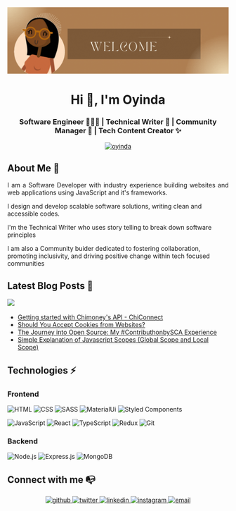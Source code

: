 <img src="https://github.com/mzoyinda/mzoyinda/blob/8d165ec1f7a11373f9264d571965becf37feb163/assets/banner.gif" alt="Oyinda Logo" /> 
<h1 align="center">Hi 👋, I'm Oyinda</h1>
<h3 align="center">Software Engineer 👩🏾‍💻 | Technical Writer 📝 | Community Manager 🧡 | Tech Content Creator ✨</h3>

<p align="center"> <a href="https://twitter.com/oyindawodu" target="blank"><img src="https://img.shields.io/twitter/follow/oyindawodu?logo=twitter&style=for-the-badge&logo=appveyor" alt="oyinda" width="300px"/></a> </p>

<h2> About Me 🌼 </h2>
<p align='justify'>I am a Software Developer with industry experience building websites and web applications using JavaScript and it's frameworks.

I design and develop scalable software solutions, writing clean and accessible codes.

I'm the Technical Writer who uses story telling to break down software principles

I am also a Community buider dedicated to fostering collaboration, promoting inclusivity, and driving positive change within tech focused communities</p>


<h2> Latest Blog Posts 🔖</h2>
<img src="https://img.shields.io/badge/Hashnode-2962FF?style=for-the-badge&logo=hashnode&logoColor=white"  width="150px" />
<ul>
  <li><a href="https://community-chimoney.hashnode.dev/getting-started-with-chimoneys-api-chiconnect" target="blank">Getting started with Chimoney's API - ChiConnect</a></li>
  <li><a href="https://oyindawodu.hashnode.dev/should-you-accept-cookies-from-websites" target="blank">Should You Accept Cookies from Websites?</a></li>
  <li><a href="https://oyindawodu.hashnode.dev/the-journey-into-open-source-my-contributhonbysca-experience" target="blank">The Journey into Open Source: My #ContributhonbySCA Experience</a></li>
  <li><a href="https://oyindawodu.hashnode.dev/simple-explanation-of-javascript-scopes-global-scope-and-local-scope" target="blank">
Simple Explanation of Javascript Scopes (Global Scope and Local Scope)</a></li>
</ul>

<h2 align="left">Technologies ⚡ </h2>

<h3>Frontend</h3>

![HTML](https://img.shields.io/badge/HTML-239120?style=for-the-badge&logo=html5&logoColor=white)
![CSS](https://img.shields.io/badge/CSS-239120?&style=for-the-badge&logo=css3&logoColor=white)
![SASS](https://img.shields.io/badge/Sass-CC6699?style=for-the-badge&logo=sass&logoColor=white)
![MaterialUi](https://img.shields.io/badge/Material-UI-3776AB?style=for-the-badge&logo=material-ui&logoColor=white)
![Styled Components](https://img.shields.io/badge/styled--components-DB7093?style=for-the-badge&logo=styled-components&logoColor=white)

![JavaScript](https://img.shields.io/badge/JavaScript-F7DF1E?style=for-the-badge&logo=javascript&logoColor=black)
![React](https://img.shields.io/badge/React-20232A?style=for-the-badge&logo=react&logoColor=61DAFB)
![TypeScript](https://img.shields.io/badge/TypeScript-007ACC?style=for-the-badge&logo=typescript&logoColor=white)
![Redux](https://img.shields.io/badge/Redux-593D88?style=for-the-badge&logo=redux&logoColor=white)
![Git](https://img.shields.io/badge/Git-F05032?style=for-the-badge&logo=git&logoColor=white)


<h3>Backend</h3>

![Node.js](https://img.shields.io/badge/Node.js-43853D?style=for-the-badge&logo=node.js&logoColor=white)
![Express.js](https://img.shields.io/badge/Express.js-404D59?style=for-the-badge)
![MongoDB](https://img.shields.io/badge/MongoDB-3776AB?style=for-the-badge&logo=mongoDB&logoColor=white)


## Connect with me 📭
<div align="center">
<a href="http://github.com/mzoyinda" target="_blank">
<img src=https://img.shields.io/badge/github-%2324292e.svg?&style=for-the-badge&logo=github&logoColor=white alt=github style="margin-bottom: 5px;" />
</a>
<a href="https://twitter.com/oyindawodu" target="_blank">
<img src=https://img.shields.io/badge/twitter-%2300acee.svg?&style=for-the-badge&logo=twitter&logoColor=white alt=twitter style="margin-bottom: 5px;" />
</a>
<a href="https://www.linkedin.com/in/oyin-dawodu" target="_blank">
<img src=https://img.shields.io/badge/linkedin-%231E77B5.svg?&style=for-the-badge&logo=linkedin&logoColor=white alt=linkedin style="margin-bottom: 5px;" />
</a>
<a href="https://www.instagram.com/oyin_dawodu/" target="_blank">
<img src=https://img.shields.io/badge/instagram-%23000000.svg?&style=for-the-badge&logo=instagram&logoColor=white alt=instagram style="margin-bottom: 5px;" />
</a>
<a href="mailto:oyindamoladawodu@gmail.com" target="_blank"><img src="https://img.shields.io/badge/Gmail-D14836?style=for-the-badge&logo=gmail&logoColor=white" alt="email" style="margin-bottom: 5px;" /> </a> 
</div>  
